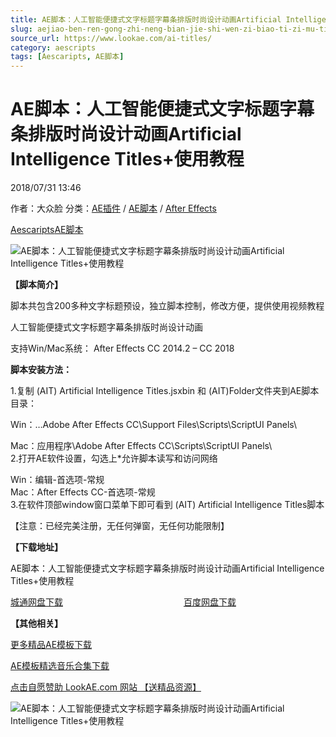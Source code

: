 ```yaml
---
title: AE脚本：人工智能便捷式文字标题字幕条排版时尚设计动画Artificial Intelligence Titles+使用教程
slug: aejiao-ben-ren-gong-zhi-neng-bian-jie-shi-wen-zi-biao-ti-zi-mu-tiao-pai-ban-shi-shang-she-ji-dong-hua-artificial-intelligence-titles-shi-yong-jiao-cheng
source_url: https://www.lookae.com/ai-titles/
category: aescripts
tags: [Aescaripts, AE脚本]
---
```

# AE脚本：人工智能便捷式文字标题字幕条排版时尚设计动画Artificial Intelligence Titles+使用教程

2018/07/31 13:46

作者：大众脸
分类：[AE插件](https://www.lookae.com/after-effects/aechajian/) / [AE脚本](https://www.lookae.com/after-effects/aescripts/) / [After Effects](https://www.lookae.com/after-effects/)

[Aescaripts](https://www.lookae.com/tag/aescaripts/)[AE脚本](https://www.lookae.com/tag/ae%e8%84%9a%e6%9c%ac/)

![AE脚本：人工智能便捷式文字标题字幕条排版时尚设计动画Artificial Intelligence Titles+使用教程](https://www.lookae.com/wp-content/uploads/2018/07/AI.T.jpg "AE脚本：人工智能便捷式文字标题字幕条排版时尚设计动画Artificial Intelligence Titles+使用教程-LookAE.com")

**【脚本简介】**

脚本共包含200多种文字标题预设，独立脚本控制，修改方便，提供使用视频教程

人工智能便捷式文字标题字幕条排版时尚设计动画

支持Win/Mac系统： After Effects CC 2014.2 – CC 2018

**脚本安装方法：**

1.复制 (AIT) Artificial Intelligence Titles.jsxbin 和 (AIT)Folder文件夹到AE脚本目录：

Win：…Adobe After Effects CC\Support Files\Scripts\ScriptUI Panels\

Mac：应用程序\Adobe After Effects CC\Scripts\ScriptUI Panels\  
2.打开AE软件设置，勾选上\*允许脚本读写和访问网络

Win：编辑-首选项-常规  
Mac：After Effects CC-首选项-常规  
3.在软件顶部window窗口菜单下即可看到 (AIT) Artificial Intelligence Titles脚本

【注意：已经完美注册，无任何弹窗，无任何功能限制】

**【下载地址】**

AE脚本：人工智能便捷式文字标题字幕条排版时尚设计动画Artificial Intelligence Titles+使用教程

[城通网盘下载](https://lookae.ctfile.com/fs/680462-301168668)                                                 [百度网盘下载](https://pan.baidu.com/s/1zmygNb_xRFxznVFoZ1dNIw)

**【其他相关】**

[更多精品AE模板下载](https://www.lookae.com/after-effects/other-after-effects/)

[AE模板精选音乐合集下载](https://item.taobao.com/item.htm?spm=a1z10.1.w4004-2793089344.4.MUvxbV&id=37289930486)

[点击自愿赞助 LookAE.com 网站 【送精品资源】](https://www.lookae.com/sponsor/)

![AE脚本：人工智能便捷式文字标题字幕条排版时尚设计动画Artificial Intelligence Titles+使用教程](https://wx2.sinaimg.cn/mw1024/a1916e89gy1ftszz4hybfj20he1cs7wh.jpg "AE脚本：人工智能便捷式文字标题字幕条排版时尚设计动画Artificial Intelligence Titles+使用教程-LookAE.com")
